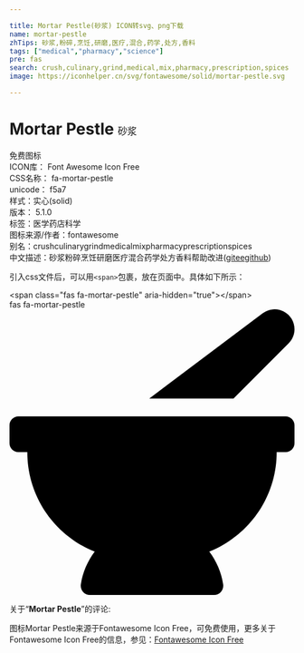 ```yaml
---

title: Mortar Pestle(砂浆) ICON转svg、png下载
name: mortar-pestle
zhTips: 砂浆,粉碎,烹饪,研磨,医疗,混合,药学,处方,香料
tags: ["medical","pharmacy","science"]
pre: fas
search: crush,culinary,grind,medical,mix,pharmacy,prescription,spices
image: https://iconhelper.cn/svg/fontawesome/solid/mortar-pestle.svg

---
```


# Mortar Pestle  <small style="font-size: 60%;font-weight: 100">砂浆</small>


<div class="detail-page">
<p>
<span><span class="badge-success badge">免费图标</span> </span>
<br/>
<span>
ICON库：
<span class="badge-secondary badge">Font Awesome Icon Free</span> 
</span>
<br/>
<span>
CSS名称：
<span class="badge-secondary badge">fa-mortar-pestle</span> 
</span>
<br/>
<span>
unicode：
<span class="badge-secondary badge">f5a7</span> 
<copy-btn content='f5a7' btn-title=""></copy-btn>
<copy-btn :content='String.fromCodePoint(parseInt("f5a7", 16))' btn-title="复制U"></copy-btn>
</span><br/><span>样式：<span class="badge-light badge">实心(solid)</span></span>
<br/>
<span>
版本：
<span class="badge-secondary badge">5.1.0</span> 
</span><br/><span>标签：<span class="badge-light badge"><router-link to="/tags/medical.html">医学</router-link></span><span class="badge-light badge"><router-link to="/tags/pharmacy.html">药店</router-link></span><span class="badge-light badge"><router-link to="/tags/science.html">科学</router-link></span></span>
<br/>
<span>图标来源/作者：<span class="badge-light badge">fontawesome</span></span> 
<br/>
<span>别名：<span class="badge-light badge">crush</span><span class="badge-light badge">culinary</span><span class="badge-light badge">grind</span><span class="badge-light badge">medical</span><span class="badge-light badge">mix</span><span class="badge-light badge">pharmacy</span><span class="badge-light badge">prescription</span><span class="badge-light badge">spices</span></span><br/><span class="zh-detail">中文描述：<span class="badge-primary badge">砂浆</span><span class="badge-primary badge">粉碎</span><span class="badge-primary badge">烹饪</span><span class="badge-primary badge">研磨</span><span class="badge-primary badge">医疗</span><span class="badge-primary badge">混合</span><span class="badge-primary badge">药学</span><span class="badge-primary badge">处方</span><span class="badge-primary badge">香料</span><span class="help-link"><span>帮助改进</span>(<a href="https://gitee.com/liuwave/icon-helper/edit/master/json/fontawesome/solid/mortar-pestle.json" target="_blank" rel="noopener noreferrer">gitee</a><a href="https://github.com/liuwave/icon-helper/edit/master/json/fontawesome/solid/mortar-pestle.json" target="_blank" rel="noopener noreferrer">github</a></span>)</span><br/>
</p>
</div>
<div class="alert alert-dark">
  <i class="fas fa-mortar-pestle fa-xs"></i>
  <i class="fas fa-mortar-pestle fa-sm"></i>
  <i class="fas fa-mortar-pestle fa-lg"></i>
  <i class="fas fa-mortar-pestle fa-2x"></i>
  <i class="fas fa-mortar-pestle fa-3x"></i>
  <i class="fas fa-mortar-pestle fa-5x"></i>
  <i class="fas fa-mortar-pestle fa-7x"></i>
</div>
<div>
  <p>引入css文件后，可以用<code>&lt;span&gt;</code>包裹，放在页面中。具体如下所示：    
  </p>
  <div class="alert alert-primary" style="font-size: 14px">
    &lt;span class="fas fa-mortar-pestle" aria-hidden="true"&gt;&lt;/span&gt;
    <copy-btn content='<span class="fas fa-mortar-pestle" aria-hidden="true"></span>'></copy-btn>
  </div>
  <div class="alert alert-secondary">
    <i class="fas fa-mortar-pestle"
    style="font-size: 24px"
    aria-hidden="true"></i> fas fa-mortar-pestle
    <copy-btn content="fas fa-mortar-pestle" btn-title="复制图标名称"></copy-btn>
  </div>
</div>
<div id="svg" class="svg-wrap">
<svg xmlns="http://www.w3.org/2000/svg" viewBox="0 0 512 512"><path d="M501.54 60.91c17.22-17.22 12.51-46.25-9.27-57.14a35.696 35.696 0 0 0-37.37 3.37L251.09 160h151.37l99.08-99.09zM496 192H16c-8.84 0-16 7.16-16 16v32c0 8.84 7.16 16 16 16h16c0 80.98 50.2 150.11 121.13 178.32-12.76 16.87-21.72 36.8-24.95 58.69-1.46 9.92 6.04 18.98 16.07 18.98h223.5c10.03 0 17.53-9.06 16.07-18.98-3.22-21.89-12.18-41.82-24.95-58.69C429.8 406.11 480 336.98 480 256h16c8.84 0 16-7.16 16-16v-32c0-8.84-7.16-16-16-16z"/></svg>
</div>
<detail full-name='fa-mortar-pestle'></detail>
<div class="icon-detail__container">
<p>关于“<b>Mortar Pestle</b>”的评论:</p>
</div>
<Vssue title="关于“Mortar Pestle”的评论" />    
<div><p>图标Mortar Pestle来源于Fontawesome Icon Free，可免费使用，更多关于  Fontawesome Icon Free的信息，参见：<a target="_blank" href="https://iconhelper.cn/fontawesome.html">Fontawesome Icon Free</a>
</p></div>

